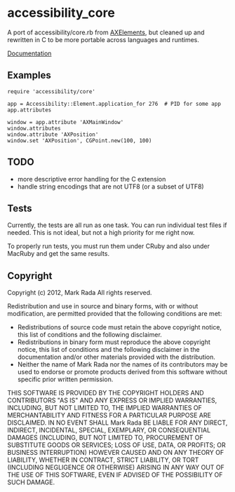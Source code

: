 # accessibility\_core

A port of accessibility/core.rb from [AXElements](http://github.com/Marketcircle/AXElements),
but cleaned up and rewritten in C to be more portable across languages and
runtimes.

[Documentation](http://rdoc.info/gems/accessibility_core/frames)


## Examples

    require 'accessibility/core'

    app = Accessibility::Element.application_for 276  # PID for some app
    app.attributes

    window = app.attribute 'AXMainWindow'
    window.attributes
    window.attribute 'AXPosition'
    window.set 'AXPosition', CGPoint.new(100, 100)


## TODO

  * more descriptive error handling for the C extension
  * handle string encodings that are not UTF8 (or a subset of UTF8)


## Tests

Currently, the tests are all run as one task. You can run individual
test files if needed. This is not ideal, but not a high priority for
me right now.

To properly run tests, you must run them under CRuby and also under
MacRuby and get the same results.


## Copyright

Copyright (c) 2012, Mark Rada
All rights reserved.

Redistribution and use in source and binary forms, with or without
modification, are permitted provided that the following conditions are met:

* Redistributions of source code must retain the above copyright
  notice, this list of conditions and the following disclaimer.
* Redistributions in binary form must reproduce the above copyright
  notice, this list of conditions and the following disclaimer in the
  documentation and/or other materials provided with the distribution.
* Neither the name of Mark Rada nor the names of its
  contributors may be used to endorse or promote products derived
  from this software without specific prior written permission.

THIS SOFTWARE IS PROVIDED BY THE COPYRIGHT HOLDERS AND CONTRIBUTORS "AS IS" AND
ANY EXPRESS OR IMPLIED WARRANTIES, INCLUDING, BUT NOT LIMITED TO, THE IMPLIED
WARRANTIES OF MERCHANTABILITY AND FITNESS FOR A PARTICULAR PURPOSE ARE
DISCLAIMED. IN NO EVENT SHALL Mark Rada BE LIABLE FOR ANY
DIRECT, INDIRECT, INCIDENTAL, SPECIAL, EXEMPLARY, OR CONSEQUENTIAL
DAMAGES (INCLUDING, BUT NOT LIMITED TO, PROCUREMENT OF SUBSTITUTE
GOODS OR SERVICES; LOSS OF USE, DATA, OR PROFITS; OR BUSINESS
INTERRUPTION) HOWEVER CAUSED AND ON ANY THEORY OF LIABILITY, WHETHER
IN CONTRACT, STRICT LIABILITY, OR TORT (INCLUDING NEGLIGENCE OR
OTHERWISE) ARISING IN ANY WAY OUT OF THE USE OF THIS SOFTWARE, EVEN IF
ADVISED OF THE POSSIBILITY OF SUCH DAMAGE.

